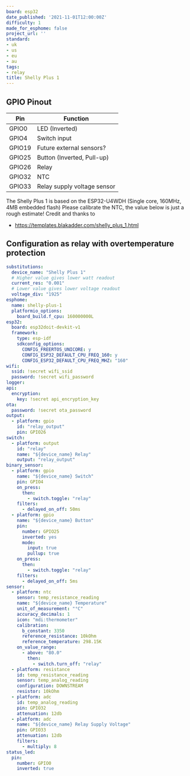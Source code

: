 ```yaml
---
board: esp32
date_published: '2021-11-01T12:00:00Z'
difficulty: 1
made_for_esphome: false
project_url: ''
standard:
- uk
- us
- eu
- au
tags:
- relay
title: Shelly Plus 1
---
```


## GPIO Pinout

| Pin    | Function                    |
| ------ | --------------------------- |
| GPIO0  | LED (Inverted)              |
| GPIO4  | Switch input                |
| GPIO19 | Future external sensors?    |
| GPIO25 | Button (Inverted, Pull-up)  |
| GPIO26 | Relay                       |
| GPIO32 | NTC                         |
| GPIO33 | Relay supply voltage sensor |
The Shelly Plus 1 is based on the ESP32-U4WDH (Single core, 160MHz, 4MB embedded flash)
Please calibrate the NTC, the value below is just a rough estimate!
Credit and thanks to
- https://templates.blakadder.com/shelly_plus_1.html

## Configuration as relay with overtemperature protection

```yaml
substitutions:
  device_name: "Shelly Plus 1"
  # Higher value gives lower watt readout
  current_res: "0.001"
  # Lower value gives lower voltage readout
  voltage_div: "1925"
esphome:
  name: shelly-plus-1
  platformio_options:
    board_build.f_cpu: 160000000L
esp32:
  board: esp32doit-devkit-v1
  framework:
    type: esp-idf
    sdkconfig_options:
      CONFIG_FREERTOS_UNICORE: y
      CONFIG_ESP32_DEFAULT_CPU_FREQ_160: y
      CONFIG_ESP32_DEFAULT_CPU_FREQ_MHZ: "160"
wifi:
  ssid: !secret wifi_ssid
  password: !secret wifi_password
logger:
api:
  encryption:
    key: !secret api_encryption_key
ota:
  password: !secret ota_password
output:
  - platform: gpio
    id: "relay_output"
    pin: GPIO26
switch:
  - platform: output
    id: "relay"
    name: "${device_name} Relay"
    output: "relay_output"
binary_sensor:
  - platform: gpio
    name: "${device_name} Switch"
    pin: GPIO4
    on_press:
      then:
        - switch.toggle: "relay"
    filters:
      - delayed_on_off: 50ms
  - platform: gpio
    name: "${device_name} Button"
    pin:
      number: GPIO25
      inverted: yes
      mode:
        input: true
        pullup: true
    on_press:
      then:
        - switch.toggle: "relay"
    filters:
      - delayed_on_off: 5ms
sensor:
  - platform: ntc
    sensor: temp_resistance_reading
    name: "${device_name} Temperature"
    unit_of_measurement: "°C"
    accuracy_decimals: 1
    icon: "mdi:thermometer"
    calibration:
      b_constant: 3350
      reference_resistance: 10kOhm
      reference_temperature: 298.15K
    on_value_range:
      - above: "80.0"
        then:
          - switch.turn_off: "relay"
  - platform: resistance
    id: temp_resistance_reading
    sensor: temp_analog_reading
    configuration: DOWNSTREAM
    resistor: 10kOhm
  - platform: adc
    id: temp_analog_reading
    pin: GPIO32
    attenuation: 12db
  - platform: adc
    name: "${device_name} Relay Supply Voltage"
    pin: GPIO33
    attenuation: 12db
    filters:
      - multiply: 8
status_led:
  pin:
    number: GPIO0
    inverted: true
```